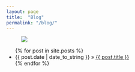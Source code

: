 ```yaml
---
layout: page
title:  "Blog"
permalink: "/blog/"
---
```


<figure>
    <img src="https://media.giphy.com/media/116wwYf3ajIvrG/giphy.gif" />
</figure>

<ul class="posts">
    {% for post in site.posts %}
    <li><span>{{ post.date | date_to_string }}</span> » <a href="{{ post.url }}" title="{{ post.title }}">{{ post.title }}</a></li>
    {% endfor %}
</ul>